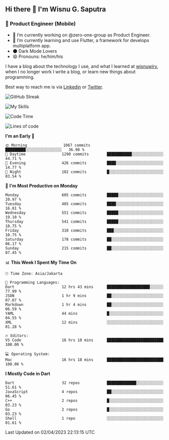 ## Hi there 👋 I'm Wisnu G. Saputra

### :mobile_phone_off: Product Engineer (Mobile)

- 🔭 I’m currently working on @zero-one-group as Product Engineer.
- 🌱 I’m currently learning and use Flutter, a framework for develops multiplatform app.
- 🌑 Dark Mode Lovers
- 😄 Pronouns: he/him/his

I have a blog about the technology I use, and what I learned at [wisnuwiry](https://wisnuwiry.space/), when I no longer work I write a blog, or learn new things about programming.

Best way to reach me is via [Linkedin](https://www.linkedin.com/in/wisnu-saputra/) or [Twitter](https://twitter.com/wisnuwiry).

![GitHub Streak](https://streak-stats.demolab.com?user=wisnuwiry&theme=dark&hide_border=true)

![My Skills](https://skillicons.dev/icons?i=dart,flutter,kotlin,swift,js,css,neovim,git,linux&perline=5)

<!--START_SECTION:waka-->
![Code Time](http://img.shields.io/badge/Code%20Time-353%20hrs%2031%20mins-blue)

![Lines of code](https://img.shields.io/badge/From%20Hello%20World%20I%27ve%20Written-4.4%20million%20lines%20of%20code-blue)

**I'm an Early 🐤** 

```text
🌞 Morning                1067 commits        █████████░░░░░░░░░░░░░░░░   36.98 % 
🌆 Daytime                1290 commits        ███████████░░░░░░░░░░░░░░   44.71 % 
🌃 Evening                426 commits         ████░░░░░░░░░░░░░░░░░░░░░   14.77 % 
🌙 Night                  102 commits         █░░░░░░░░░░░░░░░░░░░░░░░░   03.54 % 
```
📅 **I'm Most Productive on Monday** 

```text
Monday                   605 commits         █████░░░░░░░░░░░░░░░░░░░░   20.97 % 
Tuesday                  485 commits         ████░░░░░░░░░░░░░░░░░░░░░   16.81 % 
Wednesday                551 commits         █████░░░░░░░░░░░░░░░░░░░░   19.10 % 
Thursday                 541 commits         █████░░░░░░░░░░░░░░░░░░░░   18.75 % 
Friday                   310 commits         ███░░░░░░░░░░░░░░░░░░░░░░   10.75 % 
Saturday                 178 commits         ██░░░░░░░░░░░░░░░░░░░░░░░   06.17 % 
Sunday                   215 commits         ██░░░░░░░░░░░░░░░░░░░░░░░   07.45 % 
```


📊 **This Week I Spent My Time On** 

```text
🕑︎ Time Zone: Asia/Jakarta

💬 Programming Languages: 
Dart                     12 hrs 43 mins      ███████████████████░░░░░░   77.99 % 
JSON                     1 hr 9 mins         ██░░░░░░░░░░░░░░░░░░░░░░░   07.07 % 
Markdown                 1 hr 4 mins         ██░░░░░░░░░░░░░░░░░░░░░░░   06.59 % 
YAML                     44 mins             █░░░░░░░░░░░░░░░░░░░░░░░░   04.55 % 
XML                      12 mins             ░░░░░░░░░░░░░░░░░░░░░░░░░   01.28 % 

🔥 Editors: 
VS Code                  16 hrs 18 mins      █████████████████████████   100.00 % 

💻 Operating System: 
Mac                      16 hrs 18 mins      █████████████████████████   100.00 % 
```

**I Mostly Code in Dart** 

```text
Dart                     32 repos            █████████████░░░░░░░░░░░░   51.61 % 
JavaScript               4 repos             ██░░░░░░░░░░░░░░░░░░░░░░░   06.45 % 
C++                      2 repos             █░░░░░░░░░░░░░░░░░░░░░░░░   03.23 % 
Go                       2 repos             █░░░░░░░░░░░░░░░░░░░░░░░░   03.23 % 
Shell                    1 repo              ░░░░░░░░░░░░░░░░░░░░░░░░░   01.61 % 
```




 Last Updated on 02/04/2023 22:13:15 UTC
<!--END_SECTION:waka-->
